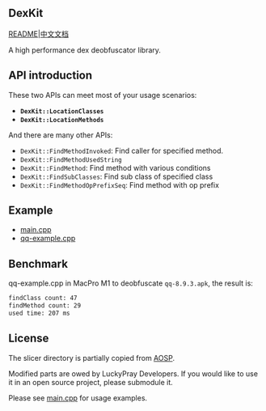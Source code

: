  DexKit
--

[README](https://github.com/LuckyPray/DexKit/blob/master/README.md)|[中文文档](https://github.com/LuckyPray/DexKit/blob/master/README_zh.md)

A high performance dex deobfuscator library.

## API introduction

These two APIs can meet most of your usage scenarios:

- **`DexKit::LocationClasses`**
- **`DexKit::LocationMethods`**

And there are many other APIs:

- `DexKit::FindMethodInvoked`: Find caller for specified method.
- `DexKit::FindMethodUsedString`
- `DexKit::FindMethod`: Find method with various conditions
- `DexKit::FindSubClasses`: Find sub class of specified class
- `DexKit::FindMethodOpPrefixSeq`: Find method with op prefix

## Example

- [main.cpp](https://github.com/LuckyPray/DexKit/blob/master/main.cpp)
- [qq-example.cpp](https://github.com/LuckyPray/DexKit/blob/master/qq-example.cpp)

## Benchmark

qq-example.cpp in MacPro M1 to deobfuscate `qq-8.9.3.apk`, the result is:

```txt
findClass count: 47
findMethod count: 29
used time: 207 ms
```

## License

The slicer directory is partially copied from [AOSP](https://cs.android.com/android/platform/superproject/+/master:frameworks/base/startop/view_compiler).

Modified parts are owed by LuckyPray Developers. If you would like to use it in an open source project, please submodule it.

Please see [main.cpp](https://github.com/LuckyPray/DexKit/blob/master/main.cpp) for usage examples.
